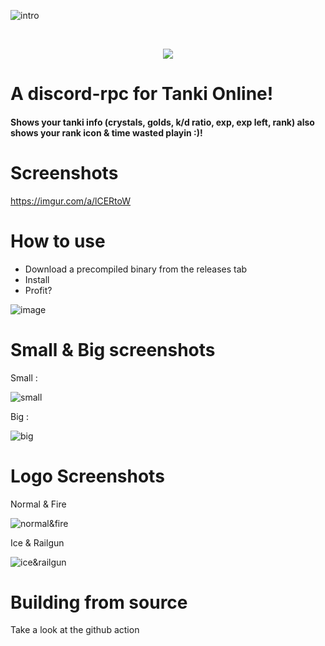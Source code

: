 ![intro](https://i.imgur.com/AJuxSSX.png)

<div align="center">
  <br />
  <p>
    <a href="https://github.com/GeopJr/discord-tanki/releases/latest"><img src="https://github.com/GeopJr/discord-tanki/workflows/Build%20&%20Release/badge.svg" /></a>
  </p>
</div>

# A discord-rpc for Tanki Online!

#### Shows your tanki info (crystals, golds, k/d ratio, exp, exp left, rank) also shows your rank icon & time wasted playin :)!

# Screenshots

https://imgur.com/a/lCERtoW

# How to use

- Download a precompiled binary from the releases tab
- Install
- Profit?

![image](https://i.imgur.com/Y8EH4UT.png)

# Small & Big screenshots

Small :

![small](https://i.imgur.com/bJfjFmB.png)

Big :

![big](https://i.imgur.com/QRAkRWW.png)

# Logo Screenshots

Normal & Fire

![normal&fire](https://i.imgur.com/dDcjd5u.png)

Ice & Railgun

![ice&railgun](https://i.imgur.com/j6ntnXd.png)

# Building from source

Take a look at the github action
